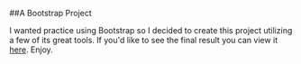 ##A Bootstrap Project


I wanted practice using Bootstrap so I decided to create this project utilizing a few of its great tools. If you'd like to see the final result you can view it [here](dqc.github.io/bootstrap-project). Enjoy.
